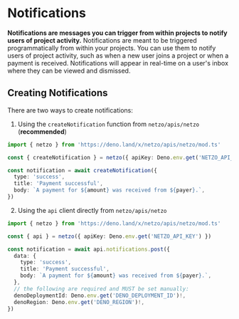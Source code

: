 # Notifications

**Notifications are messages you can trigger from within projects to notify users of project activity.** Notifications are meant to be triggered programmatically from within your projects. You can use them to notify users of project activity, such as when a new user joins a project or when a payment is received. Notifications will appear in real-time on a user's inbox where they can be viewed and dismissed.

<!-- [![Notifications](/docs/images/notifications/notifications.webp)](https://app.netzo.io/notifications) -->

## Creating Notifications

There are two ways to create notifications:

1. Using the `createNotification` function from `netzo/apis/netzo` (**recommended**)

```ts
import { netzo } from 'https://deno.land/x/netzo/apis/netzo/mod.ts'

const { createNotification } = netzo({ apiKey: Deno.env.get('NETZO_API_KEY') })

const notification = await createNotification({
  type: 'success',
  title: 'Payment successful',
  body: `A payment for ${amount} was received from ${payer}.`,
})
```

2. Using the `api` client directly from `netzo/apis/netzo`

```ts
import { netzo } from 'https://deno.land/x/netzo/apis/netzo/mod.ts'

const { api } = netzo({ apiKey: Deno.env.get('NETZO_API_KEY') })

const notification = await api.notifications.post({
  data: {
    type: 'success',
    title: 'Payment successful',
    body: `A payment for ${amount} was received from ${payer}.`,
  },
  // the following are required and MUST be set manually:
  denoDeploymentId: Deno.env.get('DENO_DEPLOYMENT_ID')!,
  denoRegion: Deno.env.get('DENO_REGION')!,
})
```